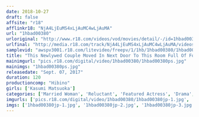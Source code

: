 ```yaml
---
date: 2018-10-27
draft: false
affsite: "r18"
afflinkr18: "NjA4LjEuMS4xLjAuMC4wLjAuMA"
url: "1hbad00380"
urloriginal: "http://www.r18.com/videos/vod/movies/detail/-/id=1hbad00380"
urlfinal: "http://media.r18.com/track/NjA4LjEuMS4xLjAuMC4wLjAuMA/videos/vod/movies/detail/-/id=1hbad00380"
samplevid: "awspv3001.r18.com/litevideo/freepv/1/1hb/1hbad00380/1hbad00380_dmb_w.mp4"
title: "This Newlywed Couple Moved In Next Door To This Room Full Of Forced Laborers, And When These Brutes Laid False Charges Against The Wife, They Turned Her Into One Of Their Sex Toys And Splattered Her Full Of Their Semen Kasumi Matsuoka"
mainimgurl: "pics.r18.com/digital/video/1hbad00380/1hbad00380ps.jpg"
mainimgs: "1hbad00380ps.jpg"
releasedate: "Sept. 07, 2017"
duration: 120
productioncomp: "Hibino"
girls: ['Kasumi Matsuoka']
categories: ['Married Woman', 'Reluctant', 'Featured Actress', 'Drama', 'Hi-Def']
imgurls: ['pics.r18.com/digital/video/1hbad00380/1hbad00380jp-1.jpg', 'pics.r18.com/digital/video/1hbad00380/1hbad00380jp-2.jpg', 'pics.r18.com/digital/video/1hbad00380/1hbad00380jp-3.jpg', 'pics.r18.com/digital/video/1hbad00380/1hbad00380jp-4.jpg', 'pics.r18.com/digital/video/1hbad00380/1hbad00380jp-5.jpg', 'pics.r18.com/digital/video/1hbad00380/1hbad00380jp-6.jpg', 'pics.r18.com/digital/video/1hbad00380/1hbad00380jp-7.jpg', 'pics.r18.com/digital/video/1hbad00380/1hbad00380jp-8.jpg', 'pics.r18.com/digital/video/1hbad00380/1hbad00380jp-9.jpg', 'pics.r18.com/digital/video/1hbad00380/1hbad00380jp-10.jpg', 'pics.r18.com/digital/video/1hbad00380/1hbad00380jp-11.jpg', 'pics.r18.com/digital/video/1hbad00380/1hbad00380jp-12.jpg', 'pics.r18.com/digital/video/1hbad00380/1hbad00380jp-13.jpg', 'pics.r18.com/digital/video/1hbad00380/1hbad00380jp-14.jpg', 'pics.r18.com/digital/video/1hbad00380/1hbad00380jp-15.jpg', 'pics.r18.com/digital/video/1hbad00380/1hbad00380jp-16.jpg', 'pics.r18.com/digital/video/1hbad00380/1hbad00380jp-17.jpg', 'pics.r18.com/digital/video/1hbad00380/1hbad00380jp-18.jpg', 'pics.r18.com/digital/video/1hbad00380/1hbad00380jp-19.jpg', 'pics.r18.com/digital/video/1hbad00380/1hbad00380jp-20.jpg']
imgs: ['1hbad00380jp-1.jpg', '1hbad00380jp-2.jpg', '1hbad00380jp-3.jpg', '1hbad00380jp-4.jpg', '1hbad00380jp-5.jpg', '1hbad00380jp-6.jpg', '1hbad00380jp-7.jpg', '1hbad00380jp-8.jpg', '1hbad00380jp-9.jpg', '1hbad00380jp-10.jpg', '1hbad00380jp-11.jpg', '1hbad00380jp-12.jpg', '1hbad00380jp-13.jpg', '1hbad00380jp-14.jpg', '1hbad00380jp-15.jpg', '1hbad00380jp-16.jpg', '1hbad00380jp-17.jpg', '1hbad00380jp-18.jpg', '1hbad00380jp-19.jpg', '1hbad00380jp-20.jpg']
---
```

